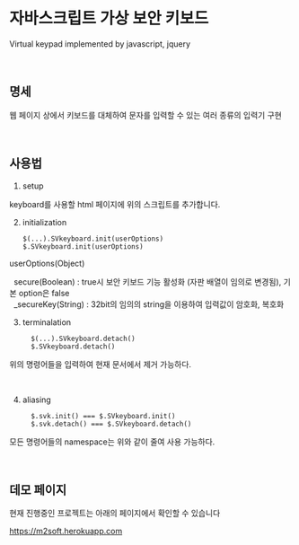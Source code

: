 
# 자바스크립트 가상 보안 키보드

   Virtual keypad implemented by javascript, jquery

   <br>

## 명세

   웹 페이지 상에서 키보드를 대체하여 문자를 입력할 수 있는 여러 종류의 입력기 구현
   
   <br>
   
## 사용법

   1. setup
          
         <link rel="stylesheet" type="text/css" href="style.css"/>
         <script src="http://code.jquery.com/jquery-latest.min.js"></script>
         <script type='text/javascript' src="hangul.js"></script>
         <script type='text/javascript' src="jquery.secureKeyboard.js"></script>
         <script type='text/javascript' src="crypto.js"></script>

   keyboard를 사용할 html 페이지에 위의 스크립트를 추가합니다.
   
   <br>
   
   2. initialization
   
          $(...).SVkeyboard.init(userOptions)
          $.SVkeyboard.init(userOptions)
   
   userOptions(Object)
   
   secure(Boolean) : true시 보안 키보드 기능 활성화 (자판 배열이 임의로 변경됨), 기본 option은 false
   <br>
   _secureKey(String) : 32bit의 임의의 string을 이용하여 입력값이 암호화, 복호화
   
   <br>
   
   3. terminalation
   
   
            $(...).SVkeyboard.detach()
            $.SVkeyboard.detach()
          
   위의 명령어들을 입력하여 현재 문서에서 제거 가능하다.
   
   <br>
   
   4. aliasing
   
            $.svk.init() === $.SVkeyboard.init()
            $.svk.detach() === $.SVkeyboard.detach()
   모든 명령어들의 namespace는 위와 같이 줄여 사용 가능하다.
   
   <br>
        
## 데모 페이지
현재 진행중인 프로젝트는 아래의 페이지에서 확인할 수 있습니다

https://m2soft.herokuapp.com

